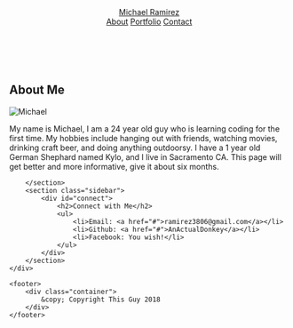 <!DOCTYPE html>
<html>

<head>
    <title>Student Bio</title>
    <link rel="stylesheet" href="reset.css">
    <link rel="stylesheet" href="style.css">
</head>

<body>
    <header id="masthead">
        <div class="container">
            <a href="index.html" id="logo">Michael Ramirez</a>
            <nav>
                <a href="index2.html">About</a>
                <a href="portfolio.html">Portfolio</a>
                <a href="contact.html">Contact</a>
            </nav>
        </div>
    </header>
    <br>
    <div id="main-container" class="container">
        <section class="main-container">
            <h1>About Me</h1>
            <img src="C:\Users\Delta Health Well\ucd_boot_camp\AnActualDonkey.github.io\akatsuki.jpg" class="auth-image"
                alt="Michael">
            <p>My name is Michael, I am a 24 year old guy who is learning coding for the first time. My hobbies include
                hanging out with friends, watching movies, drinking craft beer, and doing anything outdoorsy. I have a 1
                year old German Shephard named Kylo, and I live in Sacramento CA. This page will get better and more
                informative, give it about six months.
            </p>

        </section>
        <section class="sidebar">
            <div id="connect">
                <h2>Connect with Me</h2>
                <ul>
                    <li>Email: <a href="#">ramirez3806@gmail.com</a></li>
                    <li>Github: <a href="#">AnActualDonkey</a></li>
                    <li>Facebook: You wish!</li>
                </ul>
            </div>
        </section>
    </div>

    <footer>
        <div class="container">
            &copy; Copyright This Guy 2018
        </div>
    </footer>
</body>

</html>
